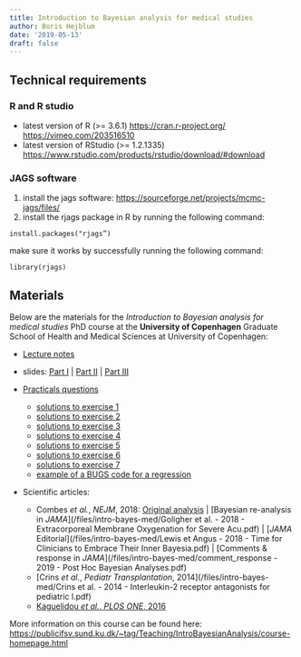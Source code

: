 ```yaml
---
title: Introduction to Bayesian analysis for medical studies
author: Boris Hejblum
date: '2019-05-13'
draft: false
---
```



## Technical requirements
### R and R studio

 - latest version of R (>= 3.6.1) https://cran.r-project.org/ https://vimeo.com/203516510
 - latest version of RStudio (>= 1.2.1335) https://www.rstudio.com/products/rstudio/download/#download

### JAGS software

 1. install the jags software: https://sourceforge.net/projects/mcmc-jags/files/
 2. install the rjags package in R by running the following command:
 
```{r}
install.packages("rjags”)
```
make sure it works by successfully running the following command:

```{r}
library(rjags)
```

## Materials
Below are the materials for the *Introduction to Bayesian analysis for medical studies* PhD course at the **University of Copenhagen** Graduate School of Health and Medical Sciences at University of Copenhagen:

 - <a href="/files/intro-bayes-med/IntroBayesMed_lectureNotes.pdf" target="_blank">Lecture notes</a>
 
 
 - slides: <a href="/files/intro-bayes-med/slidesIntroBayesMed_theory.pdf" target="_blank">Part I</a> | <a href="/files/intro-bayes-med/slidesIntroBayesMed_mcmc.pdf" target="_blank">Part II</a> | <a href="/files/intro-bayes-med/slidesIntroBayesMed_appli.pdf" target="_blank">Part III</a>
 
 
 - <a href="/html/IntroBayesMed_practicals_questions.html" target="_blank">Practicals questions</a>
    * <a href="/html/piMCestimate_solu.html" target="_blank">solutions to exercise 1</a>
    * <a href="/html/inverseTransfo_solu.html" target="_blank">solutions to exercise 2</a>
    * <a href="/html/MetroHast_solu.html" target="_blank">solutions to exercise 3</a>
    * <a href="/html/JAGSdebut_solu.html" target="_blank">solutions to exercise 4</a>
    * <a href="/html/GoligherAgain_solu.html" target="_blank">solutions to exercise 5</a>
    * <a href="/html/bayesmetaCrins_solu.html" target="_blank">solutions to exercise 6</a>
    * <a href="/html/CRMKaguelidouDiscuss_solu.html" target="_blank">solutions to exercise 7</a>
    * <a href="/files/intro-bayes-med/fixedRegressionBUGSmodel.txt" target="_blank">example of a BUGS code for a regression</a>  
    

 - Scientific articles:
    * Combes *et al.*, *NEJM*, 2018: [Original analysis](/files/intro-bayes-med/combesetal_2018_new_england_journal_of_medicine.pdf) | [Bayesian re-analysis in *JAMA*](/files/intro-bayes-med/Goligher et al. - 2018 - Extracorporeal Membrane Oxygenation for Severe Acu.pdf) | [*JAMA* Editorial](/files/intro-bayes-med/Lewis et Angus - 2018 - Time for Clinicians to Embrace Their Inner Bayesia.pdf) | [Comments & response in *JAMA*](/files/intro-bayes-med/comment_response - 2019 - Post Hoc Bayesian Analyses.pdf)
    * [Crins *et al.*, *Pediatr Transplantation*, 2014](/files/intro-bayes-med/Crins et al. - 2014 - Interleukin-2 receptor antagonists for pediatric l.pdf)
    * [Kaguelidou *et al.*, *PLOS ONE*, 2016](/files/intro-bayes-med/Kaguelidou2016_PlosOne.pdf)
 
 More information on this course can be found here:  
 https://publicifsv.sund.ku.dk/~tag/Teaching/IntroBayesianAnalysis/course-homepage.html